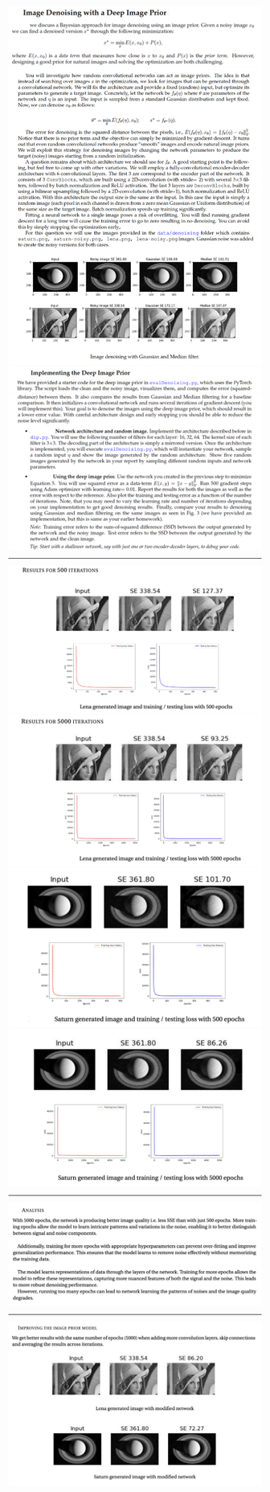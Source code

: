 ![Question 1](https://github.com/ykamoji/Image-Denoising-deep-prior/blob/main/img_refs/question_1.png?raw=true)
![Question 2](https://github.com/ykamoji/Image-Denoising-deep-prior/blob/main/img_refs/question_2.png?raw=true)
![Question 3](https://github.com/ykamoji/Image-Denoising-deep-prior/blob/main/img_refs/question_3.png?raw=true)
![Question 4](https://github.com/ykamoji/Image-Denoising-deep-prior/blob/main/img_refs/question_4.png?raw=true)

<hr/>

![Result 1](https://github.com/ykamoji/Image-Denoising-deep-prior/blob/main/img_refs/result_1.png?raw=true)
![Result 3](https://github.com/ykamoji/Image-Denoising-deep-prior/blob/main/img_refs/result_3.png?raw=true)
![Result 2](https://github.com/ykamoji/Image-Denoising-deep-prior/blob/main/img_refs/result_2.png?raw=true)
![Result 4](https://github.com/ykamoji/Image-Denoising-deep-prior/blob/main/img_refs/result_4.png?raw=true)

<hr/>

![Analysis](https://github.com/ykamoji/Image-Denoising-deep-prior/blob/main/img_refs/analysis.png?raw=true)

<hr/>

![Improved](https://github.com/ykamoji/Image-Denoising-deep-prior/blob/main/img_refs/improved.png?raw=true)

